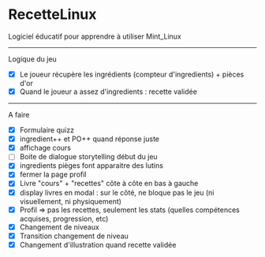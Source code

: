 # RecetteLinux
Logiciel éducatif pour apprendre à utiliser Mint_Linux

---------------
Logique du jeu 
- [X] Le joueur récupère les ingrédients (compteur d'ingredients) + pièces d'or
- [X] Quand le joueur a assez d'ingredients : recette validée

--------------
A faire
- [X] Formulaire quizz
- [X] ingredient++ et PO++ quand réponse juste
- [X] affichage cours
- [ ] Boite de dialogue storytelling début du jeu
- [X] ingredients pièges font apparaitre des lutins
- [X] fermer la page profil
- [X] Livre "cours" + "recettes" côte à côte en bas à gauche
- [X] display livres en modal : sur le côté, ne bloque pas le jeu (ni visuellement, ni physiquement)
- [X] Profil => pas les recettes, seulement les stats (quelles compétences acquises, progression, etc)
- [X] Changement de niveaux
- [X] Transition changement de niveau
- [X] Changement d'illustration quand recette validée

